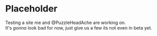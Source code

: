 # Placeholder
<p>Testing a site me and @PuzzleHeadAche are working on.<br>
It's <i>gonna</i> look bad for now, just give us a few its not even in beta yet.</p>
